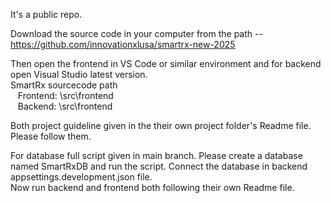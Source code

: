 
It's a public repo.<br/>

Download the source code in your computer from the path -- https://github.com/innovationxlusa/smartrx-new-2025<br/>

Then open the frontend in VS Code or similar environment and for backend open Visual Studio latest version.<br/>
SmartRx sourcecode path<br/>
&nbsp;&nbsp;&nbsp;Frontend: \src\frontend<br/>
&nbsp;&nbsp;&nbsp;Backend: \src\frontend<br/>

Both project guideline given in the their own project folder's Readme file. Please follow them.<br/>

For database full script given in main branch. Please create a database named SmartRxDB and run the script. Connect the database in backend appsettings.development.json file.<br/>
Now run backend and frontend both following their own Readme file. 

